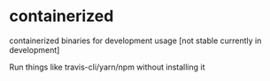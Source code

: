 # containerized
containerized binaries for development usage [not stable currently in development]

Run things like travis-cli/yarn/npm without installing it
